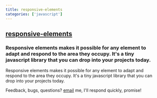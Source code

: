 ```yaml
---
title: responsive-elements
categories: ['javascript']
---
```

## [responsive-elements](https://github.com/kumailht/responsive-elements)

### Responsive elements makes it possible for any element to adapt and respond to the area they occupy. It's a tiny javascript library that you can drop into your projects today.

Responsive elements makes it possible for any element to adapt and respond to the area they occupy. It's a tiny javascript library that you can drop into your projects today.

Feedback, bugs, questions? [email](mailto:contact@kumailht.com) me, I'll respond quickly, promise!
